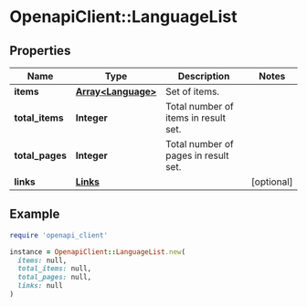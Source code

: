 # OpenapiClient::LanguageList

## Properties

| Name | Type | Description | Notes |
| ---- | ---- | ----------- | ----- |
| **items** | [**Array&lt;Language&gt;**](Language.md) | Set of items. |  |
| **total_items** | **Integer** | Total number of items in result set. |  |
| **total_pages** | **Integer** | Total number of pages in result set. |  |
| **links** | [**Links**](Links.md) |  | [optional] |

## Example

```ruby
require 'openapi_client'

instance = OpenapiClient::LanguageList.new(
  items: null,
  total_items: null,
  total_pages: null,
  links: null
)
```

